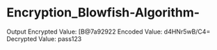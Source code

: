 # Encryption_Blowfish-Algorithm-

Output
Encrypted Value: [B@7a92922
Encoded Value: d4HNr5wB/C4=  
Decrypted Value: pass123
